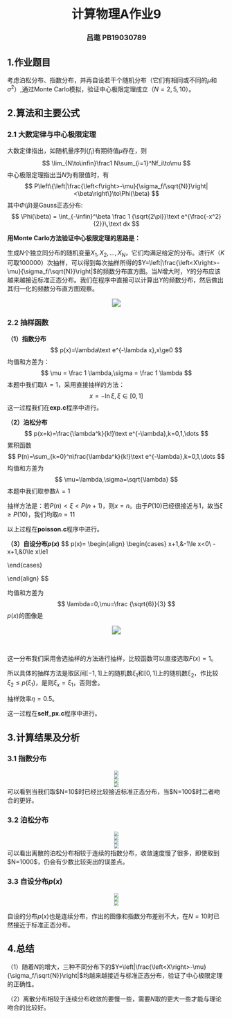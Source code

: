 <h1 align = 'center'>计算物理A作业9</h1>

<h3 align = 'center'>吕遨 PB19030789</h3>

## 1.作业题目

考虑泊松分布、指数分布，并再自设若干个随机分布（它们有相同或不同的$\mu$和$\sigma^2$）,通过Monte Carlo模拟，验证中心极限定理成立（$N =2,5,10$）。



## 2.算法和主要公式

### 2.1 大数定律与中心极限定理

大数定律指出，如随机量序列$\{f_i\}$有期待值$\mu$存在，则
$$
\lim_{N\to\infin}\frac1 N\sum_{i=1}^Nf_i\to\mu
$$
中心极限定理指出当$N$为有限值时，有
$$
P\left\{\left|\frac{\left<f\right>-\mu}{\sigma_f/\sqrt{N}}\right|<\beta\right\}\to\Phi(\beta)
$$
其中$\Phi(\beta)$是Gauss正态分布:
$$
\Phi(\beta) = \int_{-\infin}^\beta \frac 1 {\sqrt{2\pi}}\text e^{\frac{-x^2}{2}}\,\text dx
$$

**用Monte Carlo方法验证中心极限定理的思路是：**

生成$N$个独立同分布的随机变量$X_1,X_2,...,X_N$，它们均满足给定的分布。进行$K$（$K$可取100000）次抽样，可以得到每次抽样所得的$Y=\left|\frac{\left<X\right>-\mu}{\sigma_f/\sqrt{N}}\right|$的频数分布直方图。当$N$增大时，$Y$的分布应该越来越接近标准正态分布。我们在程序中直接可以计算出$Y$的频数分布，然后做出其归一化的频数分布直方图观察。

<div align='center'>
    <img src="process.png" style="zoom:120%;">
</div>



### 2.2 抽样函数

**（1）指数分布**
$$
p(x)=\lambda\text e^{-\lambda x},x\ge0
$$
均值和方差为：
$$
\mu = \frac 1 \lambda,\sigma = \frac 1 \lambda
$$
本题中我们取$\lambda=1$，采用直接抽样的方法：
$$
x = -\ln\xi,\xi\in[0,1]
$$
这一过程我们在**exp.c**程序中进行。

**（2）泊松分布**
$$
p(x=k)=\frac{\lambda^k}{k!}\text e^{-\lambda},k=0,1,\dots
$$
累积函数
$$
P(n)=\sum_{k=0}^n\frac{\lambda^k}{k!}\text e^{-\lambda},k=0,1,\dots
$$
均值和方差为
$$
\mu=\lambda,\sigma=\sqrt{\lambda}
$$
本题中我们取参数$\lambda=1$

抽样方法是：若$P(n)<\xi<P(n+1)$，则$x=n$。由于$P(10)$已经很接近与1，故当$\xi\ge P(10)$，我们均取$n=11$

以上过程在**poisson.c**程序中进行。

**（3）自设分布$p(x)$**
$$
p(x)=
\begin{align}
\begin{cases}
x+1,&-1\le x<0\\
-x+1,&0\le x\le1

\end{cases}

\end{align}
$$

均值和方差为
$$
\lambda=0,\mu=\frac {\sqrt{6}}{3}
$$
$p(x)$的图像是

<div align='center'>
    <img src="self_px.png" style="zoom:120%;">
</div>



​	

这一分布我们采用舍选抽样的方法进行抽样，比较函数可以直接选取$F(x)=1$。

所以具体的抽样方法是取区间$[-1,1]$上的随机数$\xi_1$和$[0,1]$上的随机数$\xi_2$，作比较$\xi_2\le p(\xi_1)$，是则$\xi_x=\xi_1$，否则舍。

抽样效率$\eta=0.5$。

这一过程在**self_px.c**程序中进行。



## 3.计算结果及分析

### 3.1 指数分布

<div align='center'>
    <img src="exp_N=2.png" style="zoom:60%;">
</div>

<div align='center'>
    <img src="exp_N=5.png" style="zoom:60%;">
</div>

<div align='center'>
    <img src="exp_N=10.png" style="zoom:60%;">
</div>

<div align='center'>
    <img src="exp_N=100.png" style="zoom:60%;">
</div>
可以看到当我们取$N=10$时已经比较接近标准正态分布，当$N=100$时二者吻合的更好。


### 3.2 泊松分布

<div align='center'>
    <img src="poisson_N=2.png" style="zoom:60%;">
</div>

<div align='center'>
    <img src="poisson_N=5.png" style="zoom:60%;">
</div>

<div align='center'>
    <img src="poisson_N=10.png" style="zoom:60%;">
</div>

<div align='center'>
    <img src="poisson_N=1000.png" style="zoom:60%;">
</div>
可以看出离散的泊松分布相较于连续的指数分布，收敛速度慢了很多，即使取到$N=1000$，仍会有少数比较突出的误差点。

### 3.3 自设分布$p(x)$

<div align='center'>
    <img src="self_N=2.png" style="zoom:60%;">
</div>

<div align='center'>
    <img src="self_N=5.png" style="zoom:60%;">
</div>

<div align='center'>
    <img src="self_N=10.png" style="zoom:60%;">
</div>

自设的分布$p(x)$也是连续分布，作出的图像和指数分布差别不大，在$N=10$时已然接近于标准正态分布。



## 4.总结

（1）随着$N$的增大，三种不同分布下的$Y=\left|\frac{\left<X\right>-\mu}{\sigma_f/\sqrt{N}}\right|$均越来越接近与标准正态分布，验证了中心极限定理的正确性。

（2）离散分布相较于连续分布收敛的要慢一些，需要$N$取的更大一些才能与理论吻合的比较好。